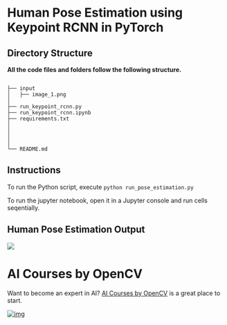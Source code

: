 # Human Pose Estimation using Keypoint RCNN in PyTorch



## Directory Structure

**All the code files and folders follow the following structure.**

```

├── input
│   ├── image_1.png
│    
├── run_keypoint_rcnn.py
├── run_keypoint_rcnn.ipynb
├── requirements.txt
│
│   
│   
│       
└── README.md
```



## Instructions


To run the Python script, execute `python run_pose_estimation.py`

To run the jupyter notebook, open it in a Jupyter console and run cells seqentially.


## Human Pose Estimation Output

![](./output/skeleton-img.png)



# AI Courses by OpenCV

Want to become an expert in AI? [AI Courses by OpenCV](https://opencv.org/courses/) is a great place to start.

[![img](https://camo.githubusercontent.com/18c5719ef10afe9607af3e87e990068c942ae4cba8bd4d72d21950d6213ea97e/68747470733a2f2f7777772e6c6561726e6f70656e63762e636f6d2f77702d636f6e74656e742f75706c6f6164732f323032302f30342f41492d436f75727365732d42792d4f70656e43562d4769746875622e706e67)](https://opencv.org/courses/)